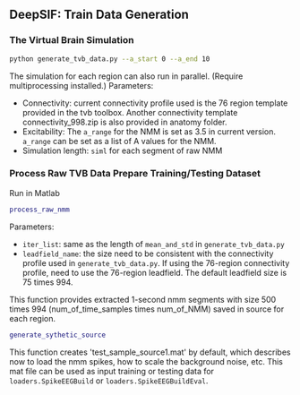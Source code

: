 ## DeepSIF: Train Data Generation

### The Virtual Brain Simulation
```bash
python generate_tvb_data.py --a_start 0 --a_end 10
```
The simulation for each region can also run in parallel. (Require multiprocessing installed.)
Parameters:
* Connectivity: current connectivity profile used is the 76 region template provided in the tvb toolbox. Another connectivity template connectivity_998.zip is also provided in anatomy folder. 
* Excitability: The ```a_range``` for the NMM is set as 3.5 in current version. ```a_range``` can be set as a list of A values for the NMM.
* Simulation length: ```siml``` for each segment of raw NMM

### Process Raw TVB Data Prepare Training/Testing Dataset 
Run in Matlab
```matlab
process_raw_nmm
```
Parameters:
* ```iter_list```: same as the length of ```mean_and_std``` in ```generate_tvb_data.py```
* ```leadfield_name```: the size need to be consistent with the connectivity profile used in ```generate_tvb_data.py```. If using the 76-region connectivity profile, need to use the 76-region leadfield. The default leadfield size is 75 times 994.

This function provides extracted 1-second nmm segments with size 500 times 994 (num_of_time_samples times num_of_NMM) saved in source for each region.

```matlab
generate_sythetic_source
```
This function creates 'test_sample_source1.mat' by default, which describes now to load the nmm spikes, how to scale the background noise, etc.
This mat file can be used as input training or testing data for ```loaders.SpikeEEGBuild``` or ```loaders.SpikeEEGBuildEval```.
